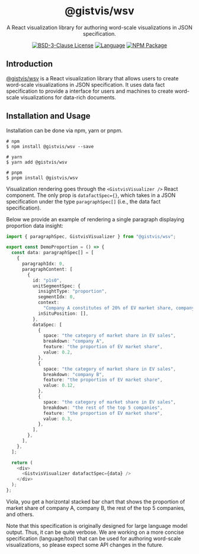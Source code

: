 <h1 align="center">
<b>@gistvis/wsv</b>
</h1>

<div align="center">
A React visualization library for authoring word-scale visualizations in JSON specification.

[![BSD-3-Clause License](https://img.shields.io/github/license/motion115/gistvis)](/LICENSE) [![Language](https://img.shields.io/badge/language-typescript-blue.svg)](https://www.typescriptlang.org) [![NPM Package](https://img.shields.io/npm/v/@gistvis/wsv.svg)](https://www.npmjs.com/package/@gistvis/wsv)

</div>

## Introduction

[@gistvis/wsv](https://www.npmjs.com/package/@gistvis/wsv) is a React visualization library that allows users to create word-scale visualizations in JSON specification. It uses <span>data fact specification</span> to provide a interface for users and machines to create word-scale visualizations for data-rich documents.

## Installation and Usage

Installation can be done via npm, yarn or pnpm.

```shell
# npm
$ npm install @gistvis/wsv --save

# yarn
$ yarn add @gistvis/wsv

# pnpm
$ pnpm install @gistvis/wsv
```

Visualization rendering goes through the `<GistvisVisualizer />` React component. The only prop is `datafactSpec={}`, which takes in a JSON specification under the type `paragraphSpec[]` (i.e., the data fact specification).

Below we provide an example of rendering a single paragraph displaying proportion data insight:

```ts
import { paragraphSpec, GistvisVisualizer } from "@gistvis/wsv";

export const DemoProportion = () => {
  const data: paragraphSpec[] = [
    {
      paragraphIdx: 0,
      paragraphContent: [
        {
          id: "p1s0",
          unitSegmentSpec: {
            insightType: "proportion",
            segmentIdx: 0,
            context:
              "Company A constitutes of 20% of EV market share, company B consitutes 12%, while the rest of the top 5 companies constitutes 30% of the market share.",
            inSituPosition: [],
          },
          dataSpec: [
            {
              space: "the category of market share in EV sales",
              breakdown: "company A",
              feature: "the proportion of EV market share",
              value: 0.2,
            },
            {
              space: "the category of market share in EV sales",
              breakdown: "company B",
              feature: "the proportion of EV market share",
              value: 0.12,
            },
            {
              space: "the category of market share in EV sales",
              breakdown: "the rest of the top 5 companies",
              feature: "the proportion of EV market share",
              value: 0.3,
            },
          ],
        },
      ],
    },
  ];

  return (
    <div>
      <GistvisVisualizer datafactSpec={data} />
    </div>
  );
};
```

Viola, you get a horizontal stacked bar chart that shows the proportion of market share of company A, company B, the rest of the top 5 companies, and others.

Note that this specification is originally designed for large language model output. Thus, it can be quite verbose. We are working on a more concise specification (language/tool) that can be used for authoring word-scale visualizations, so please expect some API changes in the future.